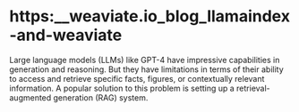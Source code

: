# https:\_\_weaviate.io_blog_llamaindex-and-weaviate

Large language models (LLMs) like GPT-4 have impressive capabilities in generation and reasoning. But they have limitations in terms of their ability to access and retrieve specific facts, figures, or contextually relevant information. A popular solution to this problem is setting up a retrieval-augmented generation (RAG) system.
